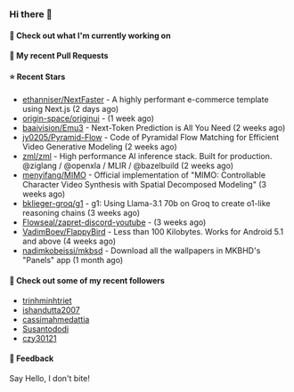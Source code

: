 ### Hi there 👋

#### 👷 Check out what I'm currently working on

#### 🔨 My recent Pull Requests


#### ⭐ Recent Stars

- [ethanniser/NextFaster](https://github.com/ethanniser/NextFaster) - A highly performant e-commerce template using Next.js  (2 days ago)
- [origin-space/originui](https://github.com/origin-space/originui) -  (1 week ago)
- [baaivision/Emu3](https://github.com/baaivision/Emu3) - Next-Token Prediction is All You Need (2 weeks ago)
- [jy0205/Pyramid-Flow](https://github.com/jy0205/Pyramid-Flow) - Code of Pyramidal Flow Matching for Efficient Video Generative Modeling (2 weeks ago)
- [zml/zml](https://github.com/zml/zml) - High performance AI inference stack. Built for production. @ziglang / @openxla / MLIR / @bazelbuild (2 weeks ago)
- [menyifang/MIMO](https://github.com/menyifang/MIMO) - Official implementation of &#34;MIMO: Controllable Character Video Synthesis with Spatial Decomposed Modeling&#34; (3 weeks ago)
- [bklieger-groq/g1](https://github.com/bklieger-groq/g1) - g1: Using Llama-3.1 70b on Groq to create o1-like reasoning chains (3 weeks ago)
- [Flowseal/zapret-discord-youtube](https://github.com/Flowseal/zapret-discord-youtube) -  (3 weeks ago)
- [VadimBoev/FlappyBird](https://github.com/VadimBoev/FlappyBird) - Less than 100 Kilobytes. Works for Android 5.1 and above (4 weeks ago)
- [nadimkobeissi/mkbsd](https://github.com/nadimkobeissi/mkbsd) - Download all the wallpapers in MKBHD&#39;s &#34;Panels&#34; app (1 month ago)

#### 👯 Check out some of my recent followers

- [trinhminhtriet](https://github.com/trinhminhtriet)
- [ishandutta2007](https://github.com/ishandutta2007)
- [cassimahmedattia](https://github.com/cassimahmedattia)
- [Susantododi](https://github.com/Susantododi)
- [czy30121](https://github.com/czy30121)

#### 💬 Feedback

Say Hello, I don't bite!